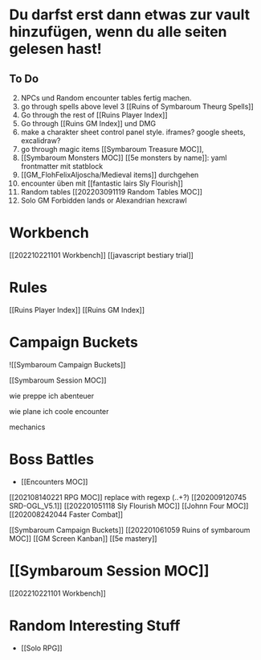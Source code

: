 # Du darfst erst dann etwas zur vault hinzufügen, wenn du alle seiten gelesen hast!
## To Do

2. NPCs und Random encounter tables fertig machen. 
3. go through spells above level 3 [[Ruins of Symbaroum Theurg Spells]]
4. Go through the rest of [[Ruins Player Index]]
5. Go through [[Ruins GM Index]] und DMG
6. make a charakter sheet control panel style. iframes? google sheets, excalidraw?
7. go through magic items [[Symbaroum Treasure MOC]], 
8. [[Symbaroum Monsters MOC]]   [[5e monsters by name]]: yaml frontmatter mit statblock
9. [[GM_FlohFelixAljoscha/Medieval items]] durchgehen
10. encounter üben mit [[fantastic lairs Sly Flourish]]
11. Random tables [[202203091119 Random Tables MOC]]
12. Solo GM Forbidden lands or Alexandrian hexcrawl
# Workbench
[[202210221101 Workbench]]
[[javascript bestiary trial]]
# Rules
[[Ruins Player Index]]
[[Ruins GM Index]]

# Campaign Buckets

![[Symbaroum Campaign Buckets]]

[[Symbaroum Session MOC]]

wie preppe ich abenteuer

wie plane ich coole encounter

mechanics

# Boss Battles
- [[Encounters MOC]]

[[202108140221 RPG MOC]] replace with regexp \(\..+?\)
[[202009120745 SRD-OGL_V5.1]]
[[202201051118 Sly Flourish MOC]]
[[Johnn Four MOC]]
[[202008242044 Faster Combat]]

[[Symbaroum Campaign Buckets]]
[[202201061059 Ruins of symbaroum MOC]]
[[GM Screen Kanban]]
[[5e mastery]]
# [[Symbaroum Session MOC]]


[[202210221101 Workbench]]

# Random Interesting Stuff
- [[Solo RPG]]



